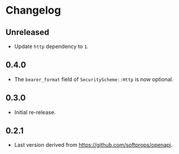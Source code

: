 # Changelog

## Unreleased

- Update `http` dependency to `1`.

## 0.4.0

- The `bearer_format` field of `SecurityScheme::Http` is now optional.

## 0.3.0

- Initial re-release.

## 0.2.1

- Last version derived from <https://github.com/softprops/openapi>.
